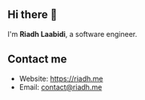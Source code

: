 ## Hi there 👋
I'm <b>Riadh Laabidi</b>, a software engineer.
## Contact me
- Website: https://riadh.me
- Email: contact@riadh.me
